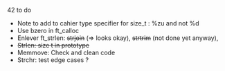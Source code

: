 42 to do

- Note to add to cahier
type specifier for size_t : %zu and not %d 
- Use bzero in ft_calloc
- Enlever ft_strlen: ~~strjoin~~ (=> looks okay), ~~strtrim~~ (not done yet anyway), 
- ~~Strlen: size t in prototype~~
- Memmove: Check and clean code
- Strchr: test edge cases ? 

